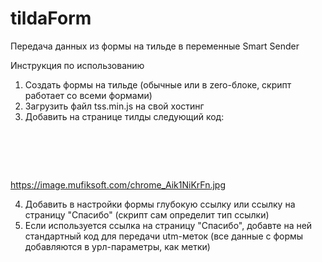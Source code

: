 # tildaForm
Передача данных из формы на тильде в переменные Smart Sender


Инструкция по использованию
1. Создать формы на тильде (обычные или в zero-блоке, скрипт работает со всеми формами)
2. Загрузить файл tss.min.js на свой хостинг
3. Добавить на странице тилды следующий код:

<pre><script src="https://code.jquery.com/jquery-3.6.0.min.js"></script>
<script src="https://api.mufiksoft.com/js/tss.min.js"></script>
<script>
    tssDeepLink("ВАШ ДОМЕН", true, {
        variables: {
            referer: "site.com/qwerty",
        },
    }, "ССЫЛКА НА ДРУГУЮ СТРАНИЦУ ИЛИ 'ГЛУБОКАЯ ССЫЛКА'")
</script></pre>

https://image.mufiksoft.com/chrome_Aik1NiKrFn.jpg

4. Добавить в настройки формы глубокую ссылку или ссылку на страницу "Спасибо" (скрипт сам определит тип ссылки)
5. Если используется ссылка на страницу "Спасибо", добавте на ней стандартный код для передачи utm-меток (все данные с формы добавляются в урл-параметры, как метки)
